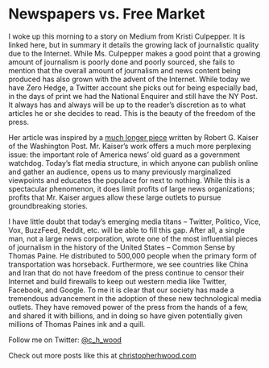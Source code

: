 
# Newspapers vs. Free Market

I woke up this morning to a story on Medium from Kristi Culpepper. It is linked here, but in summary it details the growing lack of journalistic quality due to the Internet. While Ms. Culpepper makes a good point that a growing amount of journalism is poorly done and poorly sourced, she fails to mention that the overall amount of journalism and news content being produced has also grown with the advent of the Internet. While today we have Zero Hedge, a Twitter account she picks out for being especially bad, in the days of print we had the National Enquirer and still have the NY Post. It always has and always will be up to the reader’s discretion as to what articles he or she decides to read. This is the beauty of the freedom of the press.

Her article was inspired by a [much longer piece](http://www.brookings.edu/research/essays/2014/bad-news?cid=00900006020080101US0001-2#) written by Robert G. Kaiser of the Washington Post. Mr. Kaiser’s work offers a much more perplexing issue: the important role of America news’ old guard as a government watchdog. Today’s flat media structure, in which anyone can publish online and gather an audience, opens us to many previously marginalized viewpoints and educates the populace for next to nothing. While this is a spectacular phenomenon, it does limit profits of large news organizations; profits that Mr. Kaiser argues allow these large outlets to pursue groundbreaking stories.

I have little doubt that today’s emerging media titans – Twitter, Politico, Vice, Vox, BuzzFeed, Reddit, etc. will be able to fill this gap. After all, a single man, not a large news corporation, wrote one of the most influential pieces of journalism in the history of the United States – Common Sense by Thomas Paine. He distributed to 500,000 people when the primary form of transportation was horseback. Furthermore, we see countries like China and Iran that do not have freedom of the press continue to censor their Internet and build firewalls to keep out western media like Twitter, Facebook, and Google. To me it is clear that our society has made a tremendous advancement in the adoption of these new technological media outlets. They have removed power of the press from the hands of a few, and shared it with billions, and in doing so have given potentially given millions of Thomas Paines ink and a quill.

Follow me on Twitter: [@c_h_wood](https://twitter.com/C_H_Wood)

Check out more posts like this at [christopherhwood.com](http://christopherhwood.com)
